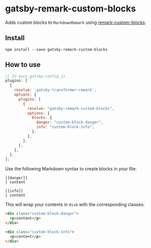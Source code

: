# gatsby-remark-custom-blocks

Adds custom blocks to `MarkdownRemark` using [remark-custom-blocks](https://github.com/zestedesavoir/zmarkdown/tree/master/packages/remark-custom-blocks).

## Install

`npm install --save gatsby-remark-custom-blocks`

## How to use

```javascript
// In your gatsby-config.js
plugins: [
  {
    resolve: `gatsby-transformer-remark`,
    options: {
      plugins: [
        {
          resolve: "gatsby-remark-custom-blocks",
          options: {
            blocks: {
              danger: "custom-block-danger",
              info: "custom-block-info",
            },
          },
        },
      ],
    },
  },
];
```

Use the following Markdown syntax to create blocks in your file:

```
[[danger]]
| content

[[info]]
| content
```

This will wrap your contents in `div`s with the corresponding classes:

```html
<div class="custom-block-danger">
  <p>content</p>
</div>

<div class="custom-block-info">
  <p>content</p>
</div>
```
